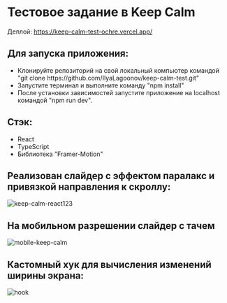 # Тестовое задание в Keep Calm

Деплой: https://keep-calm-test-ochre.vercel.app/
## Для запуска приложения:
<ul>
<li>Клонируйте репозиторий на свой локальный компьютер командой "git clone https://github.com/IlyaLagoonov/keep-calm-test.git"</li>
<li>Запустите терминал и выполните команду "npm install"</li>
<li>После установки зависимостей запустите приложение на localhost командой "npm run dev".</li>
</ul>

## Стэк:
<ul>
<li>React</li>
<li>TypeScript</li>
<li>Библиотека "Framer-Motion"</li>
</ul>


## Реализован слайдер с эффектом паралакс и привязкой направления к скроллу: 

![keep-calm-react123](https://user-images.githubusercontent.com/105582256/217549838-70bac929-e3cc-4212-a83b-04564c98e996.gif)


## На мобильном разрешении слайдер с тачем

![mobile-keep-calm](https://user-images.githubusercontent.com/105582256/217555521-97b6678a-f9d2-426b-95f3-3c3a2cb6150c.gif)


## Кастомный хук для вычисления изменений ширины экрана: 

![hook](https://user-images.githubusercontent.com/105582256/217558071-e1c99738-432b-4efc-abe4-56909d35980b.png)
